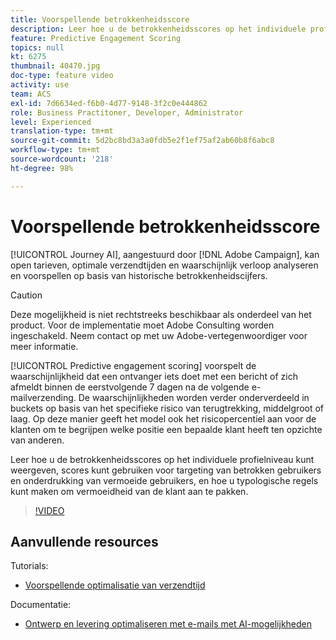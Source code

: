 ```yaml
---
title: Voorspellende betrokkenheidsscore
description: Leer hoe u de betrokkenheidsscores op het individuele profielniveau kunt weergeven, scores kunt gebruiken voor targeting van betrokken gebruikers en onderdrukking van vermoeide gebruikers, en hoe u typologische regels kunt maken om vermoeidheid van de klant aan te pakken.
feature: Predictive Engagement Scoring
topics: null
kt: 6275
thumbnail: 40470.jpg
doc-type: feature video
activity: use
team: ACS
exl-id: 7d6634ed-f6b0-4d77-9148-3f2c0e444862
role: Business Practitoner, Developer, Administrator
level: Experienced
translation-type: tm+mt
source-git-commit: 5d2bc8bd3a3a0fdb5e2f1ef75af2ab60b8f6abc8
workflow-type: tm+mt
source-wordcount: '218'
ht-degree: 98%

---
```


# Voorspellende betrokkenheidsscore

[!UICONTROL Journey AI], aangestuurd door [!DNL Adobe Campaign], kan open tarieven, optimale verzendtijden en waarschijnlijk verloop analyseren en voorspellen op basis van historische betrokkenheidscijfers.

>[!CAUTION]
>Deze mogelijkheid is niet rechtstreeks beschikbaar als onderdeel van het product. Voor de implementatie moet Adobe Consulting worden ingeschakeld. Neem contact op met uw Adobe-vertegenwoordiger voor meer informatie.

[!UICONTROL Predictive engagement scoring] voorspelt de waarschijnlijkheid dat een ontvanger iets doet met een bericht of zich afmeldt binnen de eerstvolgende 7 dagen na de volgende e-mailverzending. De waarschijnlijkheden worden verder onderverdeeld in buckets op basis van het specifieke risico van terugtrekking, middelgroot of laag. Op deze manier geeft het model ook het risicopercentiel aan voor de klanten om te begrijpen welke positie een bepaalde klant heeft ten opzichte van anderen.

Leer hoe u de betrokkenheidsscores op het individuele profielniveau kunt weergeven, scores kunt gebruiken voor targeting van betrokken gebruikers en onderdrukking van vermoeide gebruikers, en hoe u typologische regels kunt maken om vermoeidheid van de klant aan te pakken.

>[!VIDEO](https://video.tv.adobe.com/v/40470?quality=12)

## Aanvullende resources

Tutorials:

* [Voorspellende optimalisatie van verzendtijd](predictive-send-time-optimization.md)

Documentatie:

* [Ontwerp en levering optimaliseren met e-mails met AI-mogelijkheden](https://docs.adobe.com/help/nl-NL/campaign-standard/using/testing-and-sending/preparing-and-testing-messages/predictive.html)
